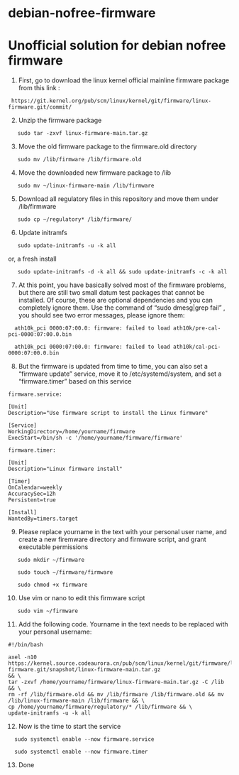 # debian-nofree-firmware
Unofficial solution for debian nofree firmware
============================================================

1. First, go to download the linux kernel official mainline firmware package from this link :

```
 https://git.kernel.org/pub/scm/linux/kernel/git/firmware/linux-firmware.git/commit/ 
```  

2. Unzip the firmware package

```
   sudo tar -zxvf linux-firmware-main.tar.gz
```
3. Move the old firmware package to the firmware.old directory

```
   sudo mv /lib/firmware /lib/firmware.old
```
4. Move the downloaded new firmware package to /lib

```
   sudo mv ~/linux-firmware-main /lib/firmware
```
5. Download all regulatory files in this repository and move them under /lib/firmware

```
   sudo cp ~/regulatory* /lib/firmware/
```
6. Update initramfs

```
   sudo update-initramfs -u -k all
```
  or, a fresh install

```
   sudo update-initramfs -d -k all && sudo update-initramfs -c -k all
```
7. At this point, you have basically solved most of the firmware problems, but there are still two small datum test packages that cannot be installed. Of course, these are optional dependencies and you can completely ignore them. Use the command of “sudo dmesg|grep fail” , you should see two error messages, please ignore them:

```
  ath10k_pci 0000:07:00.0: firmware: failed to load ath10k/pre-cal-pci-0000:07:00.0.bin
```

```
  ath10k_pci 0000:07:00.0: firmware: failed to load ath10k/cal-pci-0000:07:00.0.bin
```
8. But the firmware is updated from time to time, you can also set a “firmware update” service, move it to /etc/systemd/system, and set a “firmware.timer” based on this service

```
firmware.service:

[Unit]
Description="Use firmware script to install the Linux firmware"

[Service]
WorkingDirectory=/home/yourname/firmware
ExecStart=/bin/sh -c '/home/yourname/firmware/firmware'

```

```
firmware.timer:

[Unit]
Description="Linux firmware install"

[Timer]
OnCalendar=weekly
AccuracySec=12h
Persistent=true

[Install]
WantedBy=timers.target
```

9. Please replace yourname in the text with your personal user name, and create a new firemware directory and firmware script, and grant executable permissions

```
   sudo mkdir ~/firmware  
```

```
   sudo touch ~/firmware/firmware
```

```
   sudo chmod +x firmware
```
10. Use vim or nano to edit this firmware script

```
   sudo vim ~/firmware
```
11. Add the following code. Yourname in the text needs to be replaced with your personal username:

```
#!/bin/bash

axel -n10 https://kernel.source.codeaurora.cn/pub/scm/linux/kernel/git/firmware/linux-firmware.git/snapshot/linux-firmware-main.tar.gz
&& \
tar -zxvf /home/yourname/firmware/linux-firmware-main.tar.gz -C /lib && \
rm -rf /lib/firmware.old && mv /lib/firmware /lib/firmware.old && mv /lib/linux-firmware-main /lib/firmware && \
cp /home/yourname/firmware/regulatory/* /lib/firmware && \
update-initramfs -u -k all
```
12. Now is the time to start the service

```
  sudo systemctl enable --now firmware.service 
```

```
  sudo systemctl enable --now firmware.timer
```
13. Done
